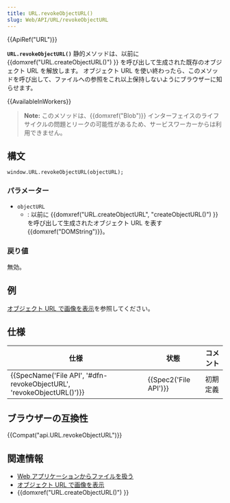 ```yaml
---
title: URL.revokeObjectURL()
slug: Web/API/URL/revokeObjectURL
---
```


{{ApiRef("URL")}}

**`URL.revokeObjectURL()`** 静的メソッドは、以前に {{domxref("URL.createObjectURL()") }} を呼び出して生成された既存のオブジェクト URL を解放します。 オブジェクト URL を使い終わったら、このメソッドを呼び出して、ファイルへの参照をこれ以上保持しないようにブラウザーに知らせます。

{{AvailableInWorkers}}

> **Note:** このメソッドは、{{domxref("Blob")}} インターフェイスのライフサイクルの問題とリークの可能性があるため、サービスワーカーからは利用できません。

## 構文

```
window.URL.revokeObjectURL(objectURL);
```

### パラメーター

- `objectURL`
  - : 以前に {{domxref("URL.createObjectURL", "createObjectURL()") }} を呼び出して生成されたオブジェクト URL を表す {{domxref("DOMString")}}。

### 戻り値

無効。

## 例

[オブジェクト URL で画像を表示](/ja/docs/Web/API/File/Using_files_from_web_applications#例_オブジェクト_url_で画像を表示)を参照してください。

## 仕様

| 仕様                                                                                         | 状態                         | コメント |
| -------------------------------------------------------------------------------------------- | ---------------------------- | -------- |
| {{SpecName('File API', '#dfn-revokeObjectURL', 'revokeObjectURL()')}} | {{Spec2('File API')}} | 初期定義 |

## ブラウザーの互換性

{{Compat("api.URL.revokeObjectURL")}}

## 関連情報

- [Web アプリケーションからファイルを扱う](/ja/docs/Web/API/File/Using_files_from_web_applications)
- [オブジェクト URL で画像を表示](/ja/docs/Web/API/File/Using_files_from_web_applications#例_オブジェクト_url_で画像を表示)
- {{domxref("URL.createObjectURL()") }}
